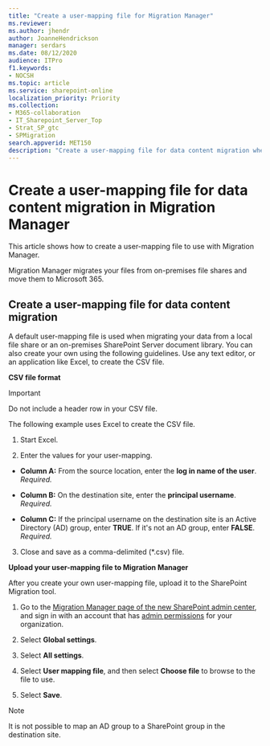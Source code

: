 ```yaml
---
title: "Create a user-mapping file for Migration Manager"
ms.reviewer: 
ms.author: jhendr
author: JoanneHendrickson
manager: serdars
ms.date: 08/12/2020
audience: ITPro
f1.keywords:
- NOCSH
ms.topic: article
ms.service: sharepoint-online
localization_priority: Priority
ms.collection: 
- M365-collaboration
- IT_Sharepoint_Server_Top
- Strat_SP_gtc
- SPMigration
search.appverid: MET150
description: "Create a user-mapping file for data content migration when using Migration Manager"
---
```


# Create a user-mapping file for data content migration in Migration Manager

This article shows how to create a user-mapping file to use with Migration Manager.
  
Migration Manager migrates your files from on-premises file shares and move them to Microsoft 365.
  
  
## Create a user-mapping file for data content migration

A default user-mapping file is used when migrating your data from a local file share or an on-premises SharePoint Server document library. You can also create your own using the following guidelines. Use any text editor, or an application like Excel, to create the CSV file.
  
 **CSV file format**


> [!IMPORTANT]
> Do not include a header row in your CSV file. 
  
  
The following example uses Excel to create the CSV file.
  
1. Start Excel.
    
2. Enter the values for your user-mapping.
    
  - **Column A:** From the source location, enter the **log in name of the user**.  *Required.* 
    
  - **Column B:** On the destination site, enter the **principal username**.  *Required.* 
    
  - **Column C:** If the principal username on the destination site is an Active Directory (AD) group, enter **TRUE**. If it's not an AD group, enter **FALSE**.  *Required.* 
    
3. Close and save as a comma-delimited (\*.csv) file.
    
 **Upload your user-mapping file to Migration Manager**
  
After you create your own user-mapping file, upload it to the SharePoint Migration tool.
  
1. Go to the [Migration Manager page of the new SharePoint admin center](https://admin.microsoft.com/sharepoint?page=migrationCenter&modern), and sign in with an account that has [admin permissions](/sharepoint/sharepoint-admin-role) for your organization.

2. Select **Global settings**.

3. Select **All settings**.

4. Select **User mapping file**, and then select **Choose file** to browse to the file to use.

5. Select **Save**.

>[!Note]
> It is not possible to map an AD group to a SharePoint group in the destination site.
